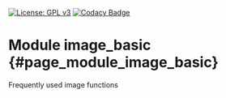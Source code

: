 [![License: GPL v3](https://img.shields.io/badge/License-GPL%20v3-blue.svg)](http://www.gnu.org/licenses/gpl-3.0) [![Codacy Badge](https://api.codacy.com/project/badge/Grade/144f08609d5a4e32a5ec4060a2197436)](https://www.codacy.com/gh/milk-org/image_basic?utm_source=github.com&amp;utm_medium=referral&amp;utm_content=milk-org/image_basic&amp;utm_campaign=Badge_Grade)


# Module image_basic {#page_module_image_basic}

Frequently used image functions

